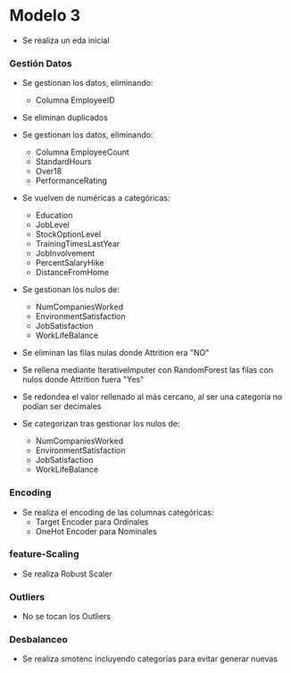 # Modelo 3
- Se realiza un eda inicial
### Gestión Datos
- Se gestionan los datos, eliminando:
    - Columna EmployeeID
- Se eliminan duplicados

- Se gestionan los datos, eliminando:
    - Columna EmployeeCount
    - StandardHours
    - Over18
    - PerformanceRating

- Se vuelven de numéricas a categóricas:
    - Education
    - JobLevel
    - StockOptionLevel
    - TrainingTimesLastYear
    - JobInvolvement
    - PercentSalaryHike
    - DistanceFromHome

- Se gestionan los nulos de:
    - NumCompaniesWorked
    - EnvironmentSatisfaction
    - JobSatisfaction
    - WorkLifeBalance

- Se eliminan las filas nulas donde Attrition era "NO"

- Se rellena mediante IterativeImputer con RandomForest las filas con nulos donde Attrition fuera "Yes"

- Se redondea el valor rellenado al más cercano, al ser una categoría no podían ser decimales

- Se categorizan tras gestionar los nulos de:
    - NumCompaniesWorked
    - EnvironmentSatisfaction
    - JobSatisfaction
    - WorkLifeBalance
    
### Encoding
- Se realiza el encoding de las columnas categóricas:
    - Target Encoder para Ordinales
    - OneHot Encoder para Nominales

### feature-Scaling
- Se realiza Robust Scaler

### Outliers
- No se tocan los Outliers

### Desbalanceo
- Se realiza smotenc incluyendo categorías para evitar generar nuevas